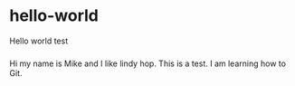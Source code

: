 # hello-world
Hello world test
### 
Hi my name is Mike and I like lindy hop.
This is a test.
I am learning how to Git.
###
